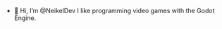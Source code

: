 - 👋 Hi, I’m @NeikelDev
I like programming video games with the Godot Engine.

<!---
NeikelDev/NeikelDev is a ✨ special ✨ repository because its `README.md` (this file) appears on your GitHub profile.
You can click the Preview link to take a look at your changes.
--->
